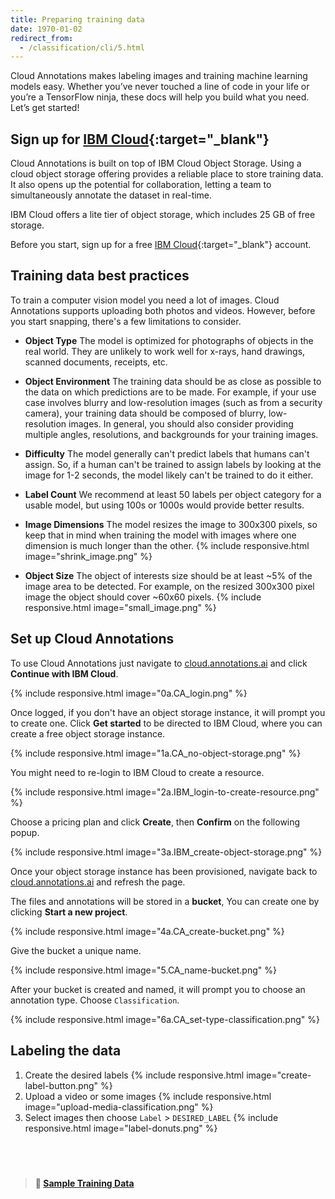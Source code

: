 ```yaml
---
title: Preparing training data
date: 1970-01-02
redirect_from:
  - /classification/cli/5.html
---
```


Cloud Annotations makes labeling images and training machine learning models easy.
Whether you’ve never touched a line of code in your life or you’re a TensorFlow ninja, these docs will help you build what you need.
Let’s get started!

## Sign up for [IBM Cloud](https://ibm.biz/cloud-annotations-sign-up){:target="\_blank"}

Cloud Annotations is built on top of IBM Cloud Object Storage.
Using a cloud object storage offering provides a reliable place to store training data.
It also opens up the potential for collaboration, letting a team to simultaneously annotate the dataset in real-time.

IBM Cloud offers a lite tier of object storage, which includes 25 GB of free storage.

Before you start, sign up for a free [IBM Cloud](https://ibm.biz/cloud-annotations-dashboard){:target="\_blank"} account.

## Training data best practices

To train a computer vision model you need a lot of images.
Cloud Annotations supports uploading both photos and videos.
However, before you start snapping, there's a few limitations to consider.

<!-- markdown list doesn't support include -->
<ul>
  <li>
    <p>
      <strong>Object Type</strong> The model is optimized for photographs of objects in the real world. They are unlikely to work well for x-rays, hand drawings, scanned documents, receipts, etc.
    </p>
  </li>
  <li>
    <p>
      <strong>Object Environment</strong> The training data should be as close as possible to the data on which predictions are to be made. For example, if your use case involves blurry and low-resolution images (such as from a security camera), your training data should be composed of blurry, low-resolution images. In general, you should also consider providing multiple angles, resolutions, and backgrounds for your training images.
    </p>
  </li>
  <li>
    <p>
      <strong>Difficulty</strong> The model generally can't predict labels that humans can't assign. So, if a human can't be trained to assign labels by looking at the image for 1-2 seconds, the model likely can't be trained to do it either.
    </p>
  </li>
  <li>
    <p>
      <strong>Label Count</strong> We recommend at least 50 labels per object category for a usable model, but using 100s or 1000s would provide better results.
    </p>
  </li>
  <li>
    <p>
      <strong>Image Dimensions</strong> The model resizes the image to 300x300 pixels, so keep that in mind when training the model with images where one dimension is much longer than the other.
      {% include responsive.html image="shrink_image.png" %}
    </p>
  </li>
  <li>
    <p>
      <strong>Object Size</strong> The object of interests size should be at least ~5% of the image area to be detected. For example, on the resized 300x300 pixel image the object should cover ~60x60 pixels.
      {% include responsive.html image="small_image.png" %}
    </p>
  </li>
</ul>

## Set up Cloud Annotations

To use Cloud Annotations just navigate to [cloud.annotations.ai](https://cloud.annotations.ai) and click **Continue with IBM Cloud**.

{% include responsive.html image="0a.CA_login.png" %}

Once logged, if you don't have an object storage instance, it will prompt you to create one. Click **Get started** to be directed to IBM Cloud, where you can create a free object storage instance.

{% include responsive.html image="1a.CA_no-object-storage.png" %}

You might need to re-login to IBM Cloud to create a resource.

{% include responsive.html image="2a.IBM_login-to-create-resource.png" %}

Choose a pricing plan and click **Create**, then **Confirm** on the following popup.

{% include responsive.html image="3a.IBM_create-object-storage.png" %}

Once your object storage instance has been provisioned, navigate back to [cloud.annotations.ai](https://cloud.annotations.ai) and refresh the page.

The files and annotations will be stored in a **bucket**, You can create one by clicking **Start a new project**.

{% include responsive.html image="4a.CA_create-bucket.png" %}

Give the bucket a unique name.

{% include responsive.html image="5.CA_name-bucket.png" %}

After your bucket is created and named, it will prompt you to choose an annotation type. Choose `Classification`.

{% include responsive.html image="6a.CA_set-type-classification.png" %}

## Labeling the data

<!-- markdown list doesn't support include -->
<ol>
  <li>Create the desired labels
  {% include responsive.html image="create-label-button.png" %}
  </li>
  <li>Upload a video or some images
  {% include responsive.html image="upload-media-classification.png" %}
  </li>
  <li>Select images then choose <code class="highlighter-rouge">Label</code> > <code class="highlighter-rouge">DESIRED_LABEL</code>
  {% include responsive.html image="label-donuts.png" %}
  </li>
</ol>

## &nbsp;

> **📁 [Sample Training Data](https://github.com/cloud-annotations/training/releases/download/v1.2.30/coffee-donuts.zip)**
